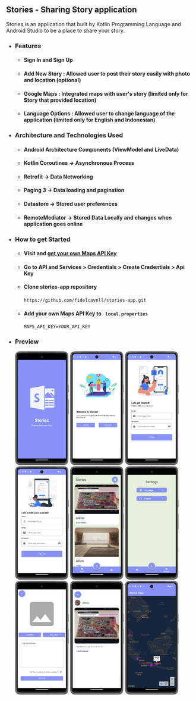 ## Stories - Sharing Story application
Stories is an application that built by Kotlin Programming Language and Android Studio to be a place to share your story. 

- ### Features
  - #### Sign In and Sign Up
  - #### Add New Story : Allowed user to post their story easily with photo and location (optional)
  - #### Google Maps : Integrated maps with user's story (limited only for Story that provided location)
  - #### Language Options : Allowed user to change language of the application (limited only for English and Indonesian)
 
- ### Architecture and Technologies Used
  - #### Android Architecture Components (ViewModel and LiveData)
  - #### Kotlin Coroutines -> Asynchronous Process
  - #### Retrofit -> Data Networking
  - #### Paging 3 -> Data loading and pagination
  - #### Datastore -> Stored user preferences
  - #### RemoteMediator -> Stored Data Locally and changes when application goes online
 
- ### How to get Started
  - #### Visit and [get your own Maps API Key](https://console.cloud.google.com/apis/enableflow?apiid=maps-android-backend.googleapis.com&keyType=CLIENT_SIDE_ANDROID&project=charming-shield-422908-v1)
  - #### Go to API and Services > Credentials > Create Credentials > Api Key
  - #### Clone stories-app repository
    ````
    https://github.com/fidelcavell/stories-app.git
    ````
  - #### Add your own Maps API Key to `  local.properties  `
    ````
    MAPS_API_KEY=YOUR_API_KEY
    ````
    
- ### Preview
  <img alt="Splash Screen" src="screenshots/splash_screenshot.png" width="30%" /> <img alt="Welcome Screen" src="screenshots/welcome_screenshot.png" width="30%" /> <img alt="Sign in Screen" src="screenshots/login_screenshot.png" width="30%" />
  <img alt="Sign up Screen" src="screenshots/sign_up_screenshot.png" width="30%" /> <img alt="Home Screen" src="screenshots/home_screenshot.png" width="30%" /> <img alt="Settings Screen" src="screenshots/settings_screenshots.png" width="30%" /> 
  <img alt="Add Story Screen" src="screenshots/add_story_screenshot.png" width="30%" /> <img alt="Detail Story Screen" src="screenshots/detail_story_screenshot.png" width="30%" /> <img alt="Google Maps Screen" src="screenshots/maps_screenshot.png" width="30%" /> 
